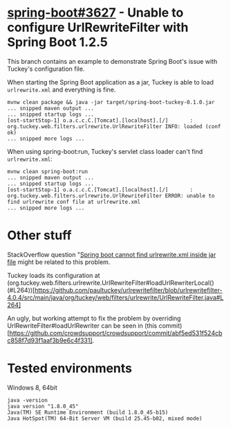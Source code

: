 # [spring-boot#3627](https://github.com/spring-projects/spring-boot/issues/3627) - Unable to configure UrlRewriteFilter with Spring Boot 1.2.5

This branch contains an example to demonstrate Spring Boot's issue with Tuckey's configuration file.

When starting the Spring Boot application as a jar, Tuckey is able to load `urlrewrite.xml` and everything is fine.

    mvnw clean package && java -jar target/spring-boot-tuckey-0.1.0.jar
    ... snipped maven output ...
    ... snipped startup logs ...
    [ost-startStop-1] o.a.c.c.C.[Tomcat].[localhost].[/]       : org.tuckey.web.filters.urlrewrite.UrlRewriteFilter INFO: loaded (conf ok)
    ... snipped more logs ...

When using spring-boot:run, Tuckey's servlet class loader can't find `urlrewrite.xml`:

    mvnw clean spring-boot:run
    ... snipped maven output ...
    ... snipped startup logs ...
    [ost-startStop-1] o.a.c.c.C.[Tomcat].[localhost].[/]       : org.tuckey.web.filters.urlrewrite.UrlRewriteFilter ERROR: unable to find urlrewrite conf file at urlrewrite.xml
    ... snipped more logs ...

# Other stuff
StackOverflow question "[Spring boot cannot find urlrewrite.xml inside jar file](http://stackoverflow.com/questions/31011577/spring-boot-cannot-find-urlrewrite-xml-inside-jar-file) might be related to this problem.

Tuckey loads its configuration at (org.tuckey.web.filters.urlrewrite.UrlRewriteFilter#loadUrlRewriterLocal() (#L264))[https://github.com/paultuckey/urlrewritefilter/blob/urlrewritefilter-4.0.4/src/main/java/org/tuckey/web/filters/urlrewrite/UrlRewriteFilter.java#L264]

An ugly, but working attempt to fix the problem by overriding UrlRewriteFilter#loadUrlRewriter can be seen in
(this commit)[https://github.com/crowdsupport/crowdsupport/commit/abf5ed531f524cbc858f7d93f1aaf3b9e6c4f331].

# Tested environments
Windows 8, 64bit

    java -version
    java version "1.8.0_45"
    Java(TM) SE Runtime Environment (build 1.8.0_45-b15)
    Java HotSpot(TM) 64-Bit Server VM (build 25.45-b02, mixed mode)